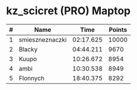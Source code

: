 # kz_scicret (PRO) Maptop

|  # | Name | Time | Points |
|-------------- | -------------- | -------------- | -------------- | 
| 1 | smieszneznaczki | 02:17.625 | 10000 | 
| 2 | Blacky | 04:44.211 | 9670 | 
| 3 | Kuupo | 10:26.672 | 8954 | 
| 4 | ambi | 10:30.538 | 8949 | 
| 5 | Flonnych | 18:40.375 | 8292 | 

